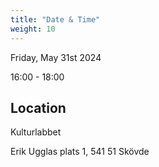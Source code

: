 ```yaml
---
title: "Date & Time"
weight: 10
---
```

Friday, May 31st 2024

16:00 - 18:00

## Location

Kulturlabbet

Erik Ugglas plats 1, 541 51 Skövde
